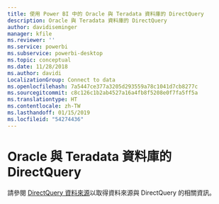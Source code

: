 ```yaml
---
title: 使用 Power BI 中的 Oracle 與 Teradata 資料庫的 DirectQuery
description: Oracle 與 Teradata 資料庫的 DirectQuery
author: davidiseminger
manager: kfile
ms.reviewer: ''
ms.service: powerbi
ms.subservice: powerbi-desktop
ms.topic: conceptual
ms.date: 11/28/2018
ms.author: davidi
LocalizationGroup: Connect to data
ms.openlocfilehash: 7a5447ce377a3205d293559a78c1041d7cb8277c
ms.sourcegitcommit: c8c126c1b2ab4527a16a4fb8f5208e0f7fa5ff5a
ms.translationtype: HT
ms.contentlocale: zh-TW
ms.lasthandoff: 01/15/2019
ms.locfileid: "54274436"
---
```

# <a name="directquery-for-oracle-and-teradata-databases"></a>Oracle 與 Teradata 資料庫的 DirectQuery
請參閱 [DirectQuery 資料來源](desktop-directquery-data-sources.md)以取得資料來源與 DirectQuery 的相關資訊。

